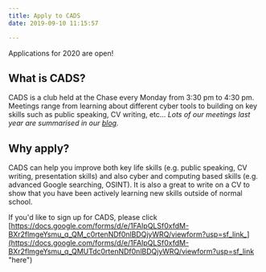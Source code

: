```yaml
---
title: Apply to CADS
date: 2019-09-10 11:15:57

---
```

<div class="alert alert-success" role="success">Applications for 2020 are open!</div>

## What is CADS?

CADS is a club held at the Chase every Monday from 3:30 pm to 4:30 pm. Meetings range from learning about different cyber tools to building on key skills such as public speaking, CV writing, etc... _Lots of our meetings last year are summarised in our_ [_blog_](/archives)_._

## Why apply?

CADS can help you improve both key life skills (e.g. public speaking, CV writing, presentation skills) and also cyber and computing based skills (e.g. advanced Google searching, OSINT). It is also a great to write on a CV to show that you have been actively learning new skills outside of normal school.

If you'd like to sign up for CADS, please click [https://docs.google.com/forms/d/e/1FAIpQLSf0xfdM-BXr2flmgeYsmu_q_QM_c0rtenNDf0nlBDQjyWRQ/viewform?usp=sf_link_](https://docs.google.com/forms/d/e/1FAIpQLSf0xfdM-BXr2flmgeYsmu_q_QMUTdc0rtenNDf0nlBDQjyWRQ/viewform?usp=sf_link "here")